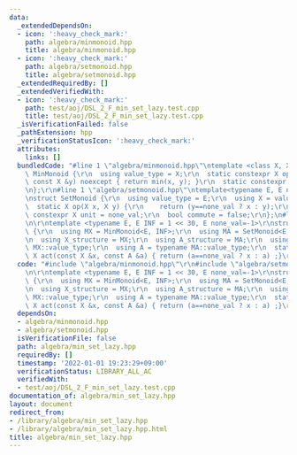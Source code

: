 ```yaml
---
data:
  _extendedDependsOn:
  - icon: ':heavy_check_mark:'
    path: algebra/minmonoid.hpp
    title: algebra/minmonoid.hpp
  - icon: ':heavy_check_mark:'
    path: algebra/setmonoid.hpp
    title: algebra/setmonoid.hpp
  _extendedRequiredBy: []
  _extendedVerifiedWith:
  - icon: ':heavy_check_mark:'
    path: test/aoj/DSL_2_F_min_set_lazy.test.cpp
    title: test/aoj/DSL_2_F_min_set_lazy.test.cpp
  _isVerificationFailed: false
  _pathExtension: hpp
  _verificationStatusIcon: ':heavy_check_mark:'
  attributes:
    links: []
  bundledCode: "#line 1 \"algebra/minmonoid.hpp\"\ntemplate <class X, X INF>\r\nstruct\
    \ MinMonoid {\r\n  using value_type = X;\r\n  static constexpr X op(const X &x,\
    \ const X &y) noexcept { return min(x, y); }\r\n  static constexpr X unit = INF;\r\
    \n};\r\n#line 1 \"algebra/setmonoid.hpp\"\ntemplate<typename E, E none_val = E(-1)>\r\
    \nstruct SetMonoid {\r\n  using value_type = E;\r\n  using X = value_type;\r\n\
    \  static X op(X x, X y) {\r\n    return (y==none_val ? x : y);\r\n  }\r\n  static\
    \ constexpr X unit = none_val;\r\n  bool commute = false;\r\n};\n#line 3 \"algebra/min_set_lazy.hpp\"\
    \n\r\ntemplate <typename E, E INF = 1 << 30, E none_val=-1>\r\nstruct Min_Set_Lazy\
    \ {\r\n  using MX = MinMonoid<E, INF>;\r\n  using MA = SetMonoid<E, none_val>;\r\
    \n  using X_structure = MX;\r\n  using A_structure = MA;\r\n  using X = typename\
    \ MX::value_type;\r\n  using A = typename MA::value_type;\r\n  static constexpr\
    \ X act(const X &x, const A &a) { return (a==none_val ? x : a) ;}\r\n};\r\n"
  code: "#include \"algebra/minmonoid.hpp\"\r\n#include \"algebra/setmonoid.hpp\"\r\
    \n\r\ntemplate <typename E, E INF = 1 << 30, E none_val=-1>\r\nstruct Min_Set_Lazy\
    \ {\r\n  using MX = MinMonoid<E, INF>;\r\n  using MA = SetMonoid<E, none_val>;\r\
    \n  using X_structure = MX;\r\n  using A_structure = MA;\r\n  using X = typename\
    \ MX::value_type;\r\n  using A = typename MA::value_type;\r\n  static constexpr\
    \ X act(const X &x, const A &a) { return (a==none_val ? x : a) ;}\r\n};\r\n"
  dependsOn:
  - algebra/minmonoid.hpp
  - algebra/setmonoid.hpp
  isVerificationFile: false
  path: algebra/min_set_lazy.hpp
  requiredBy: []
  timestamp: '2022-01-01 19:23:29+09:00'
  verificationStatus: LIBRARY_ALL_AC
  verifiedWith:
  - test/aoj/DSL_2_F_min_set_lazy.test.cpp
documentation_of: algebra/min_set_lazy.hpp
layout: document
redirect_from:
- /library/algebra/min_set_lazy.hpp
- /library/algebra/min_set_lazy.hpp.html
title: algebra/min_set_lazy.hpp
---
```

